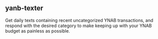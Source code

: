 ## yanb-texter

Get daily texts containing recent uncategorized YNAB transactions, and respond with the desired category to make keeping up with your YNAB budget as painless as possible.
